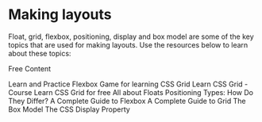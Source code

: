 # Making layouts

Float, grid, flexbox, positioning, display and box model are some of the key topics that are used for making layouts. Use the resources below to learn about these topics:

<ResourceGroupTitle>Free Content</ResourceGroupTitle>

<BadgeLink colorScheme='yellow' badgeText='Read' href='https://flexboxfroggy.com/'>Learn and Practice Flexbox</BadgeLink>
<BadgeLink colorScheme='yellow' badgeText='Read' href='https://cssgridgarden.com/'>Game for learning CSS Grid</BadgeLink>
<BadgeLink badgeText='Watch' href='https://cssgrid.io/'>Learn CSS Grid - Course</BadgeLink>
<BadgeLink badgeText='Watch' href='https://scrimba.com/learn/cssgrid'>Learn CSS Grid for free</BadgeLink>
<BadgeLink colorScheme='yellow' badgeText='Read' href='https://css-tricks.com/all-about-floats/'>All about Floats</BadgeLink>
<BadgeLink colorScheme='yellow' badgeText='Read' href='https://css-tricks.com/absolute-relative-fixed-positioining-how-do-they-differ/'>Positioning Types: How Do They Differ?</BadgeLink>
<BadgeLink colorScheme='yellow' badgeText='Read' href='https://css-tricks.com/snippets/css/a-guide-to-flexbox'>A Complete Guide to Flexbox</BadgeLink>
<BadgeLink colorScheme='yellow' badgeText='Read' href='https://css-tricks.com/snippets/css/complete-guide-grid'>A Complete Guide to Grid</BadgeLink>
<BadgeLink colorScheme='yellow' badgeText='Read' href='https://developer.mozilla.org/en-US/docs/Learn/CSS/Building_blocks/The_box_model'>The Box Model</BadgeLink>
<BadgeLink colorScheme='yellow' badgeText='Read' href='https://www.freecodecamp.org/news/the-css-display-property-display-none-display-table-inline-block-and-more/'>The CSS Display Property</BadgeLink>
